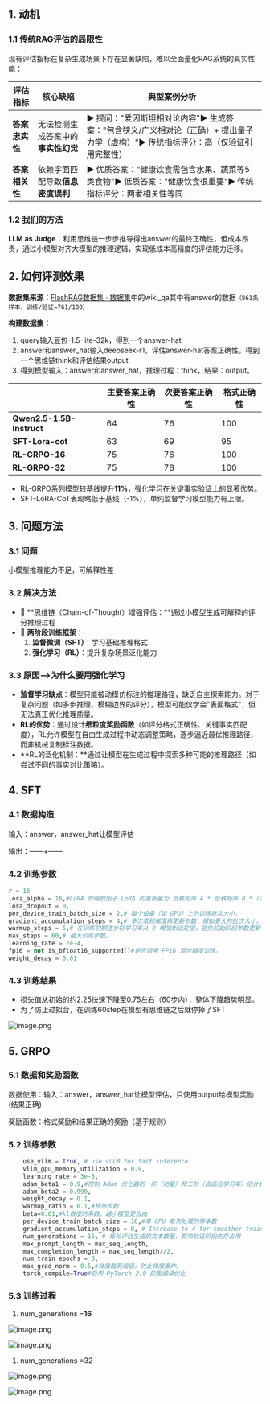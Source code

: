 ## 1. 动机

### **1.1 传统RAG评估的局限性**

现有评估指标在复杂生成场景下存在显著缺陷，难以全面量化RAG系统的真实性能：

| **评估指标** | **核心缺陷** | **典型案例分析** |
| --- | --- | --- |
| **答案忠实性** | 无法检测生成答案中的**事实性幻觉** | ▶ 提问："爱因斯坦相对论内容"▶ 生成答案："包含狭义/广义相对论（正确）+ 提出量子力学（虚构）"▶ 传统指标评分：高（仅验证引用完整性） |
| **答案相关性** | 依赖字面匹配导致**信息密度误判** | ▶ 优质答案："健康饮食需包含水果、蔬菜等5类食物"▶ 低质答案："健康饮食很重要"▶ 传统指标评分：两者相关性等同 |

### **1.2** 我们的方法

**LLM as Judge**：利用思维链一步步推导得出answer的最终正确性，但成本昂贵，通过小模型对齐大模型的推理逻辑，实现低成本高精度的评估能力迁移。

## 2. 如何评测效果

**数据集来源：**[FlashRAG数据集 · 数据集](https://www.modelscope.cn/datasets/hhjinjiajie/FlashRAG_Dataset)中的wiki_qa其中有answer的数据`（861条样本，训练/验证=761/100）`

**构建数据集：**

1. query输入豆包-1.5-lite-32k，得到一个answer-hat
2. answer和answer_hat输入deepseek-r1，评估answer-hat答案正确性，得到一个思维链think和评估结果output
3. 得到模型输入：answer和answer_hat，推理过程：think，结果：output。

|  | 主要答案正确性 | 次要答案正确性 | 格式正确性 |
| --- | --- | --- | --- |
| **Qwen2.5-1.5B-Instruct** | 64 | 76 | 100 |
| **SFT-Lora-cot** | 63 | 69 | 95 |
| **RL-GRPO-16** | 75 | 76 | 100 |
| **RL-GRPO-32** | 75 | 78 | 100 |
- RL-GRPO系列模型较基线提升**11%**，强化学习在关键事实验证上的显著优势。
- SFT-LoRA-CoT表现略低于基线（-1%），单纯监督学习模型能力有上限。

## 3. 问题方法

### 3.1 问题

小模型推理能力不足，可解释性差

### 3.2 解决方法

- 🚀 **思维链（Chain-of-Thought）增强评估：**通过小模型生成可解释的评分推理过程
- 🔄 **两阶段训练框架**：
  1. **监督微调（SFT）**：学习基础推理格式
  2. **强化学习（RL）**：提升复杂场景泛化能力

### 3.3 原因——>为什么要用强化学习

- **监督学习缺点**：模型只能被动模仿标注的推理路径，缺乏自主探索能力。对于复杂问题（如多步推理、模糊边界的评分），模型可能仅学会"表面格式"，但无法真正优化推理质量。
- **RL的优势**：通过设计**细粒度奖励函数**（如评分格式正确性、关键事实匹配度），RL允许模型在自由生成过程中动态调整策略，逐步逼近最优推理路径，而非机械复制标注数据。
- **RL的泛化机制：**通过让模型在生成过程中探索多种可能的推理路径（如尝试不同的事实对比策略）。

## 4. SFT

### 4.1 数据构造

输入：answer，answer_hat让模型评估

输出：<think>——<think>+<output>——<output>

### 4.2 训练参数

```python
r = 16
lora_alpha = 16,#LoRA 的缩放因子 LoRA 的更新量为 低秩矩阵 A * 低秩矩阵 B * (alpha / r)。
lora_dropout = 0,
per_device_train_batch_size = 2,# 每个设备（如 GPU）上的训练批次大小。
gradient_accumulation_steps = 4,# 多次累积梯度再更新参数，模拟更大的批次大小。
warmup_steps = 5,# 在训练初期逐步将学习率从 0 增加到设定值，避免初始阶段参数更新过大。
max_steps = 60,# 最大训练步数。
learning_rate = 2e-4,
fp16 = not is_bfloat16_supported()#是否启用 FP16 混合精度训练。
weight_decay = 0.01
```

### 4.3 训练结果

- 损失值从初始的约2.25快速下降至0.75左右（60步内），整体下降趋势明显。
- 为了防止过拟合，在训练60step在模型有思维链之后就停掉了SFT

![image.png](attachment:1725f37d-ea6b-43e6-a441-597790422425:image.png)

## 5. GRPO

### 5.1 数据和奖励函数

数据使用：输入：answer，answer_hat让模型评估，只使用output给模型奖励(结果正确)

奖励函数：格式奖励和结果正确的奖励（基于规则）

### 5.2 训练参数

```python
    use_vllm = True, # use vLLM for fast inference
    vllm_gpu_memory_utilization = 0.9,
    learning_rate = 3e-5,
    adam_beta1 = 0.9,#控制 Adam 优化器的一阶（动量）和二阶（自适应学习率）估计衰减率。
    adam_beta2 = 0.999,
    weight_decay = 0.1,
    warmup_ratio = 0.1,#预热步数
    beta=0.01,#kl散度的系数，越小模型更自由
    per_device_train_batch_size = 16,#单 GPU 每次处理的样本数
    gradient_accumulation_steps = 8, # Increase to 4 for smoother training
    num_generations = 16, # 每轮评估生成的文本数量，影响验证阶段内存占用
    max_prompt_length = max_seq_length,
    max_completion_length = max_seq_length//2,
    num_train_epochs = 3,
    max_grad_norm = 0.5,#梯度裁剪阈值，防止梯度爆炸。
    torch_compile=True#启用 PyTorch 2.0 的图编译优化
```

### 5.3 训练过程

1. num_generations =**16**

![image.png](attachment:c6074b04-2090-49b9-b265-259670a2215b:image.png)

![image.png](attachment:d3a1e90a-86aa-443c-9e4f-f285698b4c59:image.png)

1. num_generations =32

![image.png](attachment:7f75810a-4a7e-422e-a1a1-0c3c3dcc7e1b:image.png)

![image.png](attachment:459d29c3-7f28-4ea5-849e-7907eef7b71b:image.png)
